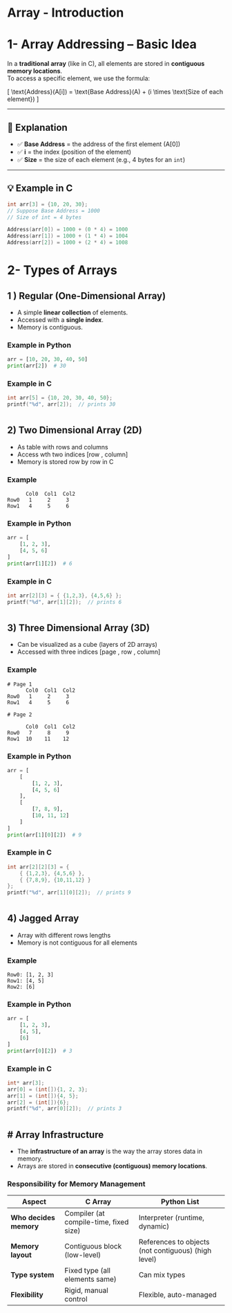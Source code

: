 # Array - Introduction

# 1- Array Addressing – Basic Idea


In a **traditional array** (like in C), all elements are stored in **contiguous memory locations**.  
To access a specific element, we use the formula:

\[
\text{Address}(A[i]) = \text{Base Address}(A) + (i \times \text{Size of each element})
\]

---

## 📌 Explanation

- ✅ **Base Address** = the address of the first element (A[0])  
- ✅ **i** = the index (position of the element)  
- ✅ **Size** = the size of each element (e.g., 4 bytes for an `int`)  

---

## 💡 Example in C

```c
int arr[3] = {10, 20, 30};
// Suppose Base Address = 1000
// Size of int = 4 bytes

Address(arr[0]) = 1000 + (0 * 4) = 1000
Address(arr[1]) = 1000 + (1 * 4) = 1004
Address(arr[2]) = 1000 + (2 * 4) = 1008
```

# 2- Types of Arrays



## 1 ) Regular (One-Dimensional Array)

- A simple **linear collection** of elements.  
- Accessed with a **single index**.  
- Memory is contiguous.  

### Example in Python

```py
arr = [10, 20, 30, 40, 50]
print(arr[2])  # 30
```

### Example in C

```c
int arr[5] = {10, 20, 30, 40, 50};
printf("%d", arr[2]);  // prints 30
```
#
## 2) Two Dimensional Array (2D)

- As table with rows and columns
- Access wth two indices [row , column]
- Memory is stored row by row in C 


### Example
```
      Col0  Col1  Col2
Row0   1     2     3
Row1   4     5     6
```

### Example in Python

```py
arr = [
    [1, 2, 3],
    [4, 5, 6]
]
print(arr[1][2])  # 6
```

### Example in C

```c
int arr[2][3] = { {1,2,3}, {4,5,6} };
printf("%d", arr[1][2]);  // prints 6
```
#
## 3) Three Dimensional Array (3D)
- Can be visualized as a cube (layers of 2D arrays)
- Accessed with three indices [page , row , column]


### Example
```
# Page 1
      Col0  Col1  Col2
Row0   1     2     3
Row1   4     5     6

# Page 2

      Col0  Col1  Col2
Row0   7     8     9
Row1  10    11    12
```

### Example in Python

```py
arr = [
    [
        [1, 2, 3],
        [4, 5, 6]
    ],
    [
        [7, 8, 9],
        [10, 11, 12]
    ]
]
print(arr[1][0][2])  # 9
```

### Example in C

```c
int arr[2][2][3] = {
    { {1,2,3}, {4,5,6} },
    { {7,8,9}, {10,11,12} }
};
printf("%d", arr[1][0][2]);  // prints 9
```

#
## 4)  Jagged Array
- Array with different rows lengths
- Memory is not contiguous for all elements

### Example
```
Row0: [1, 2, 3]
Row1: [4, 5]
Row2: [6]
```

### Example in Python

```py
arr = [
    [1, 2, 3],
    [4, 5],
    [6]
]
print(arr[0][2])  # 3
```

### Example in C

```c
int* arr[3];
arr[0] = (int[]){1, 2, 3};
arr[1] = (int[]){4, 5};
arr[2] = (int[]){6};
printf("%d", arr[0][2]);  // prints 3
```
#

## # Array Infrastructure

- The **infrastructure of an array** is the way the array stores data in memory.  
- Arrays are stored in **consecutive (contiguous) memory locations**.  

### Responsibility for Memory Management

| Aspect                  | C Array                                   | Python List                           |
|--------------------------|-------------------------------------------|---------------------------------------|
| **Who decides memory**   | Compiler (at compile-time, fixed size)    | Interpreter (runtime, dynamic)        |
| **Memory layout**        | Contiguous block (low-level)              | References to objects (not contiguous) (high level)|
| **Type system**          | Fixed type (all elements same)            | Can mix types                         |
| **Flexibility**          | Rigid, manual control                     | Flexible, auto-managed                |
